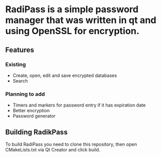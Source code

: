 # RadiPass is a simple password manager that was written in qt and using OpenSSL for encryption.

## Features

### Existing
- Create, open, edit and save encrypted databases
- Search

### Planning to add 
- Timers and markers for password entry if it has expiration date
- Better encryption
- Password generator


## Building RadikPass
To build RadiPass you need to clone this repository, then open CMakeLists.txt via Qt Creator and click build.
